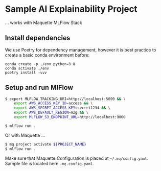 # Sample AI Explainability Project

... works with Maquette MLFlow Stack

## Install dependencies

We use Poetry for dependency management, however it is best practice to create a basic conda environment before:

```
conda create -p ./env python=3.8
conda activate ./env
poetry install -vvv
```

## Setup and run MlFlow

```bash
$ export MLFLOW_TRACKING_URI=http://localhost:5000 && \
    export AWS_ACCESS_KEY_ID=access && \
    export AWS_SECRET_ACCESS_KEY=secret1234 && \
    export AWS_DEFAULT_REGION=mzg && \
    export MLFLOW_S3_ENDPOINT_URL=http://localhost:9000

$ mlflow run .
```

Or with Maquette ...

```bash
$ mq project activate ${PROJECT_NAME}
$ mlflow run .
```

Make sure that Maquette Configuration is placed at `~/.mq/config.yaml`. Sample file is located here `.mq.config.yaml`.
